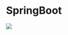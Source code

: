# SpringBoot
![](https://img.shields.io/badge/SpringBoot-6DB33F?style=flat&logo=springboot&logoColor=white)
